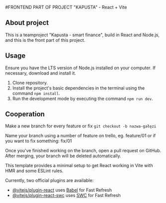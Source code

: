 #FRONTEND PART OF PROJECT "KAPUSTA" - React + Vite

## About project

This is a teamproject "Kapusta - smart finance", build in React and Node.js, and this is the front part of this project.

## Usage

Ensure you have the LTS version of Node.js installed on your computer. If necessary, download and install it.

1. Clone repository.
2. Install the project's basic dependencies in the terminal using the command `npm install`.
3. Run the development mode by executing the command `npm run dev`.

## Cooperation

Make a new branch for every feature or fix
`git checkout -b nazwa-gałęzi`

Name your branch using a number of feature on trello, eg.
feature/01
or if you want to fix something:
fix/01

Once you've finished working on the branch, open a pull request on GitHub.
After merging, your branch will be deleted automatically.

This template provides a minimal setup to get React working in Vite with HMR and some ESLint rules.

Currently, two official plugins are available:

- [@vitejs/plugin-react](https://github.com/vitejs/vite-plugin-react/blob/main/packages/plugin-react/README.md) uses [Babel](https://babeljs.io/) for Fast Refresh
- [@vitejs/plugin-react-swc](https://github.com/vitejs/vite-plugin-react-swc) uses [SWC](https://swc.rs/) for Fast Refresh
